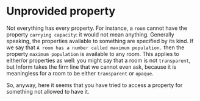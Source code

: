 # Unprovided property

Not everything has every property. For instance, a `room` cannot have the property `carrying capacity`: it would not mean anything. Generally speaking, the properties available to something are specified by its kind. If we say that `A room has a number called maximum population.` then the property `maximum population` is available to any room. This applies to either/or properties as well: you might say that a room is not `transparent`, but Inform takes the firm line that we cannot even ask, because it is meaningless for a room to be either `transparent` or `opaque`.

So, anyway, here it seems that you have tried to access a property for something not allowed to have it.
